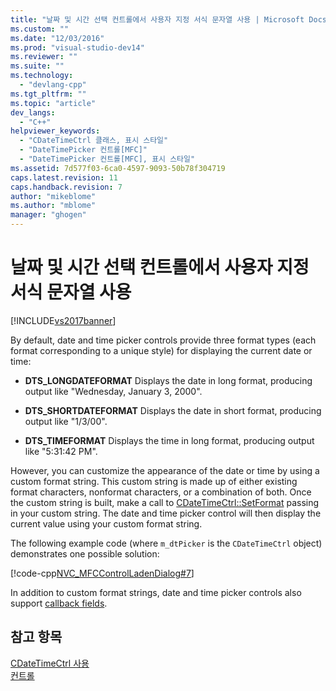 ```yaml
---
title: "날짜 및 시간 선택 컨트롤에서 사용자 지정 서식 문자열 사용 | Microsoft Docs"
ms.custom: ""
ms.date: "12/03/2016"
ms.prod: "visual-studio-dev14"
ms.reviewer: ""
ms.suite: ""
ms.technology: 
  - "devlang-cpp"
ms.tgt_pltfrm: ""
ms.topic: "article"
dev_langs: 
  - "C++"
helpviewer_keywords: 
  - "CDateTimeCtrl 클래스, 표시 스타일"
  - "DateTimePicker 컨트롤[MFC]"
  - "DateTimePicker 컨트롤[MFC], 표시 스타일"
ms.assetid: 7d577f03-6ca0-4597-9093-50b78f304719
caps.latest.revision: 11
caps.handback.revision: 7
author: "mikeblome"
ms.author: "mblome"
manager: "ghogen"
---
```

# 날짜 및 시간 선택 컨트롤에서 사용자 지정 서식 문자열 사용
[!INCLUDE[vs2017banner](../assembler/inline/includes/vs2017banner.md)]

By default, date and time picker controls provide three format types \(each format corresponding to a unique style\) for displaying the current date or time:  
  
-   **DTS\_LONGDATEFORMAT** Displays the date in long format, producing output like "Wednesday, January 3, 2000".  
  
-   **DTS\_SHORTDATEFORMAT** Displays the date in short format, producing output like "1\/3\/00".  
  
-   **DTS\_TIMEFORMAT** Displays the time in long format, producing output like "5:31:42 PM".  
  
 However, you can customize the appearance of the date or time by using a custom format string.  This custom string is made up of either existing format characters, nonformat characters, or a combination of both.  Once the custom string is built, make a call to [CDateTimeCtrl::SetFormat](../Topic/CDateTimeCtrl::SetFormat.md) passing in your custom string.  The date and time picker control will then display the current value using your custom format string.  
  
 The following example code \(where `m_dtPicker` is the `CDateTimeCtrl` object\) demonstrates one possible solution:  
  
 [!code-cpp[NVC_MFCControlLadenDialog#7](../mfc/codesnippet/CPP/using-custom-format-strings-in-a-date-and-time-picker-control_1.cpp)]  
  
 In addition to custom format strings, date and time picker controls also support [callback fields](../mfc/using-callback-fields-in-a-date-and-time-picker-control.md).  
  
## 참고 항목  
 [CDateTimeCtrl 사용](../mfc/using-cdatetimectrl.md)   
 [컨트롤](../mfc/controls-mfc.md)